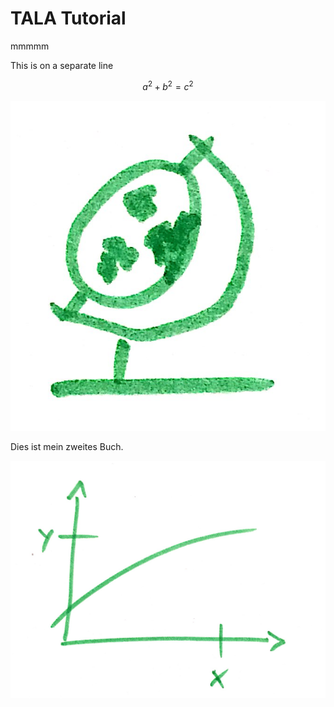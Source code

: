 # TALA Tutorial

mmmmm

This is on a separate line
```math
a^2+b^2=c^2
```

![pictogram](/beispiele/xy/bilder/pictogram.jpg)

Dies ist mein zweites Buch.

![Example from GitBook](/beispiele/xy/bilder/diagram.jpg)

